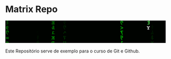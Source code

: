 # Matrix Repo

![Banner Matrix](rainbannermatrix.gif)

Este Repositório serve de exemplo para o curso de Git e Github.